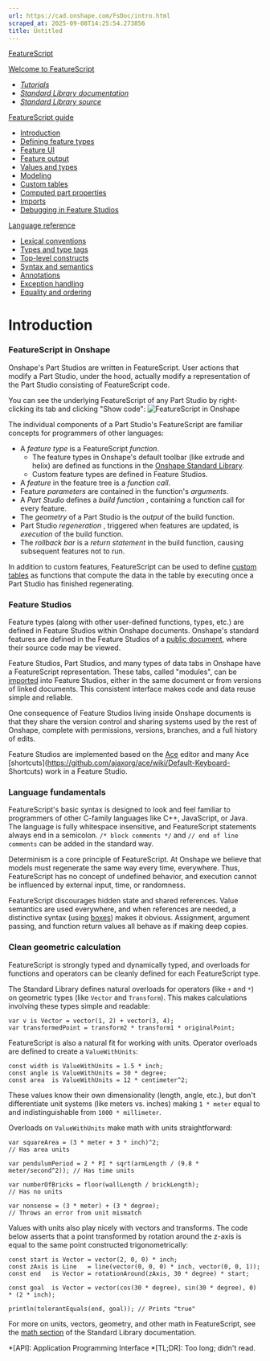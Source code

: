 ```yaml
---
url: https://cad.onshape.com/FsDoc/intro.html
scraped_at: 2025-09-08T14:25:54.273856
title: Untitled
---
```


[FeatureScript](index.html)  
  
[Welcome to FeatureScript](index.html)

  * [_Tutorials_](tutorials/create-a-slot-feature.html)
  * [ _Standard Library documentation_](library.html)
  * [ _Standard Library source_](/documents/12312312345abcabcabcdeff)

[FeatureScript guide](intro.html)

  * [Introduction](intro.html)
  * [Defining feature types](feature-types.html)
  * [Feature UI](uispec.html)
  * [Feature output](output.html)
  * [Values and types](variables.html)
  * [Modeling](modeling.html)
  * [Custom tables](tables.html)
  * [Computed part properties](computed-part-properties.html)
  * [Imports](imports.html)
  * [Debugging in Feature Studios](debugging-in-feature-studios.html)

[Language reference](tokens.html)

  * [Lexical conventions](tokens.html)
  * [Types and type tags](type-tags.html)
  * [Top-level constructs](top-level.html)
  * [Syntax and semantics](syntax.html)
  * [Annotations](annotations.html)
  * [Exception handling](exceptions.html)
  * [Equality and ordering](relational.html)

# Introduction

### FeatureScript in Onshape

Onshape's Part Studios are written in FeatureScript. User actions that modify
a Part Studio, under the hood, actually modify a representation of the Part
Studio consisting of FeatureScript code.

You can see the underlying FeatureScript of any Part Studio by right-clicking
its tab and clicking "Show code": ![FeatureScript in
Onshape](tutorials/images/part-studio-code.png)

The individual components of a Part Studio's FeatureScript are familiar
concepts for programmers of other languages:

  * A _feature type_ is a FeatureScript _function_.
    * The feature types in Onshape's default toolbar (like extrude and helix) are defined as functions in the [Onshape Standard Library](library.html).
    * Custom feature types are defined in Feature Studios.
  * A _feature_ in the feature tree is a _function call_.
  * Feature _parameters_ are contained in the function's _arguments_.
  * A _Part Studio_ defines a _build function_ , containing a function call for every feature.
  * The _geometry_ of a Part Studio is the _output_ of the build function.
  * Part Studio _regeneration_ , triggered when features are updated, is _execution_ of the build function.
  * The _rollback bar_ is a _return statement_ in the build function, causing subsequent features not to run.

In addition to custom features, FeatureScript can be used to define [custom
tables](tables.html) as functions that compute the data in the table by
executing once a Part Studio has finished regenerating.

### Feature Studios

Feature types (along with other user-defined functions, types, etc.) are
defined in Feature Studios within Onshape documents. Onshape's standard
features are defined in the Feature Studios of a [public
document](/documents/12312312345abcabcabcdeff), where their source code may be
viewed.

Feature Studios, Part Studios, and many types of data tabs in Onshape have a
FeatureScript representation. These tabs, called "modules", can be
[imported](imports.html) into Feature Studios, either in the same document or
from versions of linked documents. This consistent interface makes code and
data reuse simple and reliable.

One consequence of Feature Studios living inside Onshape documents is that
they share the version control and sharing systems used by the rest of
Onshape, complete with permissions, versions, branches, and a full history of
edits.

Feature Studios are implemented based on the [Ace](https://ace.c9.io/) editor
and many Ace [shortcuts](https://github.com/ajaxorg/ace/wiki/Default-Keyboard-
Shortcuts) work in a Feature Studio.

### Language fundamentals

FeatureScript's basic syntax is designed to look and feel familiar to
programmers of other C-family languages like C++, JavaScript, or Java. The
language is fully whitespace insensitive, and FeatureScript statements always
end in a semicolon. `/* block comments */` and `// end of line comments` can
be added in the standard way.

Determinism is a core principle of FeatureScript. At Onshape we believe that
models must regenerate the same way every time, everywhere. Thus,
FeatureScript has no concept of undefined behavior, and execution cannot be
influenced by external input, time, or randomness.

FeatureScript discourages hidden state and shared references. Value semantics
are used everywhere, and when references are needed, a distinctive syntax
(using [boxes](variables.html#box)) makes it obvious. Assignment, argument
passing, and function return values all behave as if making deep copies.

### Clean geometric calculation

FeatureScript is strongly typed and dynamically typed, and overloads for
functions and operators can be cleanly defined for each FeatureScript type.

The Standard Library defines natural overloads for operators (like `+` and
`*`) on geometric types (like `Vector` and `Transform`). This makes
calculations involving these types simple and readable:

    
    
    var v is Vector = vector(1, 2) + vector(3, 4);
    var transformedPoint = transform2 * transform1 * originalPoint;
    

FeatureScript is also a natural fit for working with units. Operator overloads
are defined to create a `ValueWithUnits`:

    
    
    const width is ValueWithUnits = 1.5 * inch;
    const angle is ValueWithUnits = 30 * degree;
    const area  is ValueWithUnits = 12 * centimeter^2;
    

These values know their own dimensionality (length, angle, etc.), but don't
differentiate unit systems (like meters vs. inches) making `1 * meter` equal
to and indistinguishable from `1000 * millimeter`.

Overloads on `ValueWithUnits` make math with units straightforward:

    
    
    var squareArea = (3 * meter + 3 * inch)^2;                              // Has area units
    
    var pendulumPeriod = 2 * PI * sqrt(armLength / (9.8 * meter/second^2)); // Has time units
    
    var numberOfBricks = floor(wallLength / brickLength);                   // Has no units
    
    var nonsense = (3 * meter) + (3 * degree);                              // Throws an error from unit mismatch
    

Values with units also play nicely with vectors and transforms. The code below
asserts that a point transformed by rotation around the z-axis is equal to the
same point constructed trigonometrically:

    
    
    const start is Vector = vector(2, 0, 0) * inch;
    const zAxis is Line   = line(vector(0, 0, 0) * inch, vector(0, 0, 1));
    const end   is Vector = rotationAround(zAxis, 30 * degree) * start;
    
    const goal  is Vector = vector(cos(30 * degree), sin(30 * degree), 0) * (2 * inch);
    
    println(tolerantEquals(end, goal)); // Prints "true"
    

For more on units, vectors, geometry, and other math in FeatureScript, see the
[math section](library.html#category-Math) of the Standard Library
documentation.

  *[API]: Application Programming Interface
  *[TL;DR]: Too long; didn't read.

